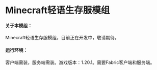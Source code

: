 # Minecraft轻语生存服模组
#### 关于本模组：
Minecraft轻语生存服模组，目前正在开发中，敬请期待。
#### 运行环境：
客户端需装，服务端需装。游戏版本：1.20.1。需要Fabric客户端和服务端。
